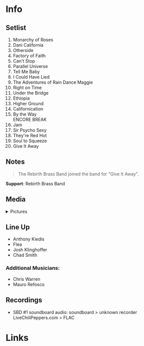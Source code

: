 # Info

## Setlist

1. Monarchy of Roses
2. Dani California
3. Otherside
4. Factory of Faith
5. Can't Stop
6. Parallel Universe
7. Tell Me Baby
8. I Could Have Lied
9. The Adventures of Rain Dance Maggie
10. Right on Time
11. Under the Bridge
12. Ethiopia
13. Higher Ground
14. Californication
15. By the Way
<br> ENCORE BREAK
16. Jam
17. Sir Psycho Sexy
18. They're Red Hot
19. Soul to Squeeze
20. Give It Away

## Notes

> The Rebirth Brass Band joined the band for "Give It Away".

**Support**: Rebirth Brass Band

## Media 

<details>
  <summary>Pictures</summary>
  <!--<img alt="Setlist" title="Setlist" src="_.jpg" height="200" />
  <img alt="Flyer" title="Flyer" src="_.jpg" height="200" />-->
</details>

## Line Up

* Anthony Kiedis
* Flea
* Josh Klinghoffer
* Chad Smith

### Additional Musicians:

* Chris Warren  
* Mauro Refosco

## Recordings

* SBD #1 soundboard audio: soundboard > unknown recorder LiveChiliPeppers.com > FLAC

# Links
